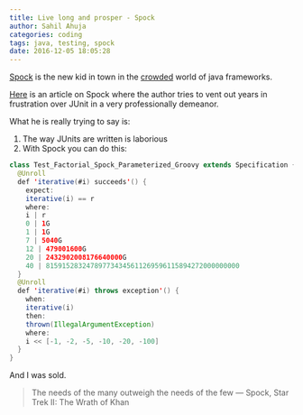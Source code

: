 ```yaml
---
title: Live long and prosper - Spock
author: Sahil Ahuja
categories: coding
tags: java, testing, spock
date: 2016-12-05 18:05:28
---
```


[Spock](http://spockframework.org/) is the new kid in town in the [crowded](https://en.wikipedia.org/wiki/Unit_testing) world of java frameworks.

[Here](https://accu.org/index.php/journals/2203) is an article on Spock where the author tries to vent out years in frustration over JUnit in a very professionally demeanor.

What he is really trying to say is:
1. The way JUnits are written is laborious
1. With Spock you can do this: 
```Java
class Test_Factorial_Spock_Parameterized_Groovy extends Specification {
  @Unroll
  def 'iterative(#i) succeeds'() {
    expect:
    iterative(i) == r
    where:
    i | r
    0 | 1G
    1 | 1G
    7 | 5040G
    12 | 479001600G
    20 | 2432902008176640000G
    40 | 815915283247897734345611269596115894272000000000
  }
  @Unroll
  def 'iterative(#i) throws exception'() {
    when:
    iterative(i)
    then:
    thrown(IllegalArgumentException)
    where:
    i << [-1, -2, -5, -10, -20, -100]
  }
}
```

And I was sold.
> The needs of the many outweigh the needs of the few ― Spock, Star Trek II: The Wrath of Khan

